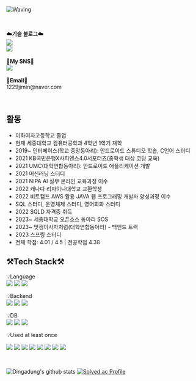 ![Waving](https://capsule-render.vercel.app/api?type=Waving&color=auto&text=Jimin's%20GitHub%20&height=300&fontSize=60&desc=Welcome!&descAlignY=75&descAlign=60)

    
<br>
<p>
    <Strong>☁️기술 블로그☁️</Strong><br>
    <a href="https://velog.io/@mini_mouse_" target="_blank"><img src="https://img.shields.io/badge/Velog-000000?style=flat-square&logo=Velog&logoColor=20C997"/></a>
    <br>
   <a href="https://hits.seeyoufarm.com"><img src="https://hits.seeyoufarm.com/api/count/incr/badge.svg?url=https%3A%2F%2Fgithub.com%2FDingadung&count_bg=%2379C83D&title_bg=%23555555&icon=&icon_color=%23E7E7E7&title=hits&edge_flat=false"/></a>
<br><br>
<Strong>🍒My SNS🍒</Strong><br>
    <a href="https://www.instagram.com/?hl=ko" target="_blank"><img src="https://img.shields.io/badge/Instagram-000000?style=flat-square&logo=Instagram&logoColor=E4405F"/></a>
<br><br>
<Strong>📧Email📧</Strong><br>1229jimin@naver.com<br>
</p>

<br>

## 활동
- 이화여자고등학교 졸업
- 현재 세종대학교 컴퓨터공학과 4학년 1학기 재학
- 2019~ 인터페이스(학교 중앙동아리): 안드로이드 스튜디오 학습, C언어 스터디
- 2021 KB국민은행X사피엔스4.0서포터즈(중학생 대상 코딩 교육)
- 2021 UMC(대학연합동아리): 안드로이드 애플리케이션 개발
- 2021 머신러닝 스터디
- 2021 NIPA AI 실무 온라인 교육과정 이수
- 2022 캐나다 리자이나대학교 교환학생
- 2022 비트캠프 AWS 활용 JAVA 웹 프로그래밍 개발자 양성과정 이수
- SQL 스터디, 운영체제 스터디, 영어회화 스터디
- 2022 SQLD 자격증 취득
- 2023~ 세종대학교 오픈소스 동아리 SOS
- 2023~ 멋쟁이사자처럼(대학연합동아리) - 백앤드 트랙
- 2023 스프링 스터디
- 전체 학점: 4.01 / 4.5 | 전공학점 4.38

## ⚒️Tech Stack⚒️
<p display="inline-block">
    💡Language <br>
    <img src="https://img.shields.io/badge/JAVA-007396?style=for-the-badge&logo=java&logoColor=white"> 
    <img src="https://img.shields.io/badge/Python-3776AB?style=for-the-badge&logo=Python&logoColor=white">
    <img src="https://img.shields.io/badge/C-A8B9CC?style=for-the-badge&logo=C&logoColor=white">
</p>
<p display="inline-block">
    💡Backend <br>
    <img src="https://img.shields.io/badge/Spring-6DB33F?style=for-the-badge&logo=Spring&logoColor=white">
    <img src="https://img.shields.io/badge/SpringBoot-6DB33F?style=for-the-badge&logo=SpringBoot&logoColor=white">
    <img src="https://img.shields.io/badge/Django-092E20?style=for-the-badge&logo=Django&logoColor=white">
</p>
<p display="inline-block">
    💡DB <br>
    <img src="https://img.shields.io/badge/Oracle-F80000?style=for-the-badge&logo=Oracle&logoColor=white">
    <img src="https://img.shields.io/badge/mysql-4479A1?style=for-the-badge&logo=mysql&logoColor=white">
    <img src="https://img.shields.io/badge/MariaDB-003545?style=for-the-badge&logo=MariaDB&logoColor=white">
</p>
<p>
    💡Used at least once
</p>
<p display="inline-block">
  <img src="https://img.shields.io/badge/Android-3DDC84?style=for-the-badge&logo=Android&logoColor=white">
  <img src="https://img.shields.io/badge/javascript-F7DF1E?style=for-the-badge&logo=javascript&logoColor=black">
  <img src="https://img.shields.io/badge/css-1572B6?style=for-the-badge&logo=css3&logoColor=white">
  <img src="https://img.shields.io/badge/html-E34F26?style=for-the-badge&logo=html5&logoColor=white">
  <img src="https://img.shields.io/badge/Thymeleaf-005F0F?style=for-the-badge&logo=Thymeleaf&logoColor=white">
  <img src="https://img.shields.io/badge/JSP-007396?style=for-the-badge&logo=jsp&logoColor=white">
  <img src="https://img.shields.io/badge/R-276DC3?style=for-the-badge&logo=R&logoColor=white">
  <img src="https://img.shields.io/badge/C++-00599C?style=for-the-badge&logo=C++&logoColor=white">
</p>

<br>

<div>
    
![Dingadung's github stats](https://github-readme-stats.vercel.app/api?username=Dingadung&show_icons=true)
[![Solved.ac Profile](http://mazassumnida.wtf/api/v2/generate_badge?boj=1229jimin)](https://solved.ac/1229jimin/)
    
</div>
